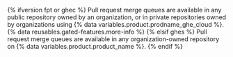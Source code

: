 {% ifversion fpt or ghec %}
Pull request merge queues are available in any public repository owned by an organization, or in private repositories owned by organizations using {% data variables.product.prodname_ghe_cloud %}. {% data reusables.gated-features.more-info %}
{% elsif ghes %}
Pull request merge queues are available in any organization-owned repository on {% data variables.product.product_name %}.
{% endif %}
